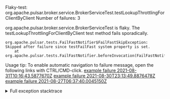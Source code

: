         
Flaky-test: org.apache.pulsar.broker.service.BrokerServiceTest.testLookupThrottlingForClientByClient
Number of failures: 3

org.apache.pulsar.broker.service.BrokerServiceTest is flaky. The testLookupThrottlingForClientByClient test method fails sporadically.

```
org.apache.pulsar.tests.FailFastNotifier$FailFastSkipException: Skipped after failure since testFailFast system property is set.
	at org.apache.pulsar.tests.FailFastNotifier.beforeInvocation(FailFastNotifier.java:88)

```

Usage tip: To enable automatic navigation to failure message, open the following links with CTRL/CMD-click.
[example failure 2021-08-31T10:16:43.5877670Z](https://github.com/apache/pulsar/runs/3471501156?check_suite_focus=true#step:10:2413)
[example failure 2021-08-30T23:13:49.8876478Z](https://github.com/apache/pulsar/runs/3467152431?check_suite_focus=true#step:9:1733)
[example failure 2021-08-27T06:37:40.0045150Z](https://github.com/apache/pulsar/runs/3440411059?check_suite_focus=true#step:9:3655)


<details>
<summary>Full exception stacktrace</summary>
<code><pre>
org.apache.pulsar.tests.FailFastNotifier$FailFastSkipException: Skipped after failure since testFailFast system property is set.
	at org.apache.pulsar.tests.FailFastNotifier.beforeInvocation(FailFastNotifier.java:88)

</pre></code>
</details>

